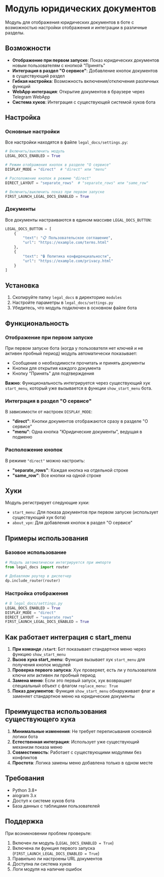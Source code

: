 # Модуль юридических документов

Модуль для отображения юридических документов в боте с возможностью настройки отображения и интеграции в различные разделы.

## Возможности

- **Отображение при первом запуске**: Показ юридических документов новым пользователям с кнопкой "Принять"
- **Интеграция в раздел "О сервисе"**: Добавление кнопок документов в существующий раздел
- **Гибкая настройка**: Возможность включения/отключения различных функций
- **WebApp интеграция**: Открытие документов в браузере через Telegram WebApp
- **Система хуков**: Интеграция с существующей системой хуков бота

## Настройка

### Основные настройки

Все настройки находятся в файле `legal_docs/settings.py`:

```python
# Включить/выключить модуль
LEGAL_DOCS_ENABLED = True

# Режим отображения кнопок в разделе "О сервисе"
DISPLAY_MODE = "direct"  # "direct" или "menu"

# Расположение кнопок в режиме "direct"
DIRECT_LAYOUT = "separate_rows"  # "separate_rows" или "same_row"

# Включить/выключить показ при первом запуске
FIRST_LAUNCH_LEGAL_DOCS_ENABLED = True
```

### Документы

Все документы настраиваются в едином массиве `LEGAL_DOCS_BUTTON`:

```python
LEGAL_DOCS_BUTTON = [
    {
        "text": "📋 Пользовательское соглашение",
        "url": "https://example.com/terms.html"
    },
    {
        "text": "🔒 Политика конфиденциальности", 
        "url": "https://example.com/privacy.html"
    }
]
```

## Установка

1. Скопируйте папку `legal_docs` в директорию `modules`
2. Настройте параметры в `legal_docs/settings.py`
3. Убедитесь, что модуль подключен в основном файле бота

## Функциональность

### Отображение при первом запуске

При первом запуске бота (когда у пользователя нет ключей и не активен пробный период) модуль автоматически показывает:

- Сообщение о необходимости прочитать и принять документы
- Кнопки для открытия каждого документа
- Кнопку "Принять" для подтверждения

**Важно**: Функциональность интегрируется через существующий хук `start_menu`, который уже вызывается в функции `show_start_menu` бота.

### Интеграция в раздел "О сервисе"

В зависимости от настроек `DISPLAY_MODE`:

- **"direct"**: Кнопки документов отображаются сразу в разделе "О сервисе"
- **"menu"**: Одна кнопка "Юридические документы", ведущая в подменю

### Расположение кнопок

В режиме `"direct"` можно настроить:

- **"separate_rows"**: Каждая кнопка на отдельной строке
- **"same_row"**: Все кнопки на одной строке

## Хуки

Модуль регистрирует следующие хуки:

- `start_menu`: Для показа документов при первом запуске (использует существующий хук бота)
- `about_vpn`: Для добавления кнопок в раздел "О сервисе"

## Примеры использования

### Базовое использование

```python
# Модуль автоматически интегрируется при импорте
from legal_docs import router

# Добавляем роутер в диспетчер
dp.include_router(router)
```

### Настройка отображения

```python
# В legal_docs/settings.py
LEGAL_DOCS_ENABLED = True
DISPLAY_MODE = "direct"
DIRECT_LAYOUT = "separate_rows"
FIRST_LAUNCH_LEGAL_DOCS_ENABLED = True
```

## Как работает интеграция с start_menu

1. **При команде `/start`**: Бот показывает стандартное меню через функцию `show_start_menu`
2. **Вызов хука start_menu**: Функция вызывает хук `start_menu` для получения кнопок модулей
3. **Проверка первого запуска**: Хук проверяет, есть ли у пользователя ключи или активен ли пробный период
4. **Замена меню**: Если это первый запуск, хук возвращает специальный объект с флагом `replace_menu: True`
5. **Показ документов**: Функция `show_start_menu` обнаруживает флаг и заменяет стандартное меню на юридические документы

## Преимущества использования существующего хука

1. **Минимальные изменения**: Не требует переписывания основной логики бота
2. **Естественная интеграция**: Использует уже существующий механизм показа меню
3. **Совместимость**: Работает с существующими модулями без конфликтов
4. **Простота**: Логика замены меню добавлена только в одном месте

## Требования

- Python 3.8+
- aiogram 3.x
- Доступ к системе хуков бота
- База данных с таблицами пользователей

## Поддержка

При возникновении проблем проверьте:

1. Включен ли модуль (`LEGAL_DOCS_ENABLED = True`)
2. Включена ли функция первого запуска (`FIRST_LAUNCH_LEGAL_DOCS_ENABLED = True`)
3. Правильно ли настроены URL документов
4. Доступна ли система хуков
5. Логи модуля на наличие ошибок